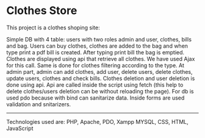 # Clothes Store 

This project is a clothes shoping site:


Simple DB with 4 table: users with two roles admin and user, clothes, bills and bag.
Users can buy clothes, clothes are added to the bag and when type print a pdf bill is created. 
After typing print bill the bag is emptied.
Clothes are displayed using api that retrieve all clothes. We have used Ajax for this call.
Same is done for clothes filtering according to the type.
At admin part, admin can add clothes, add user, delete users, delete clothes, 
update users, clothes and check bills.
Clothes deletion and user deletion is done using api. 
Api are called inside the script using fetch (this help to delete clothes/users deletion can be 
without reloading the page).
For db is used pdo because with bind can sanitarize data.
Inside forms are used validation and snitarizers.

------
Technologies used are: PHP, Apache, PDO, Xampp MYSQL, CSS, HTML, JavaScript 
